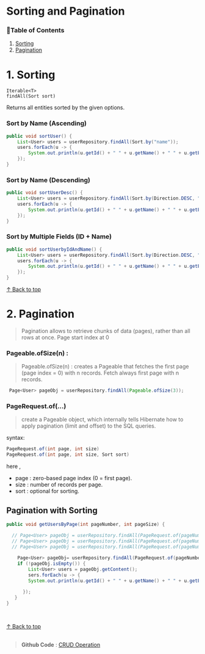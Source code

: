 
<h1 id="top">Sorting and Pagination</h1>
<h3>📑Table of Contents</h3>

1. [Sorting](#s)
2. [Pagination](#p)

<h1 id="s">1. Sorting</h1>

    Iterable<T>
    findAll(Sort sort)
Returns all entities sorted by the given options.



<h3>Sort by Name (Ascending)</h3>

```java
public void sortUser() {
    List<User> users = userRepository.findAll(Sort.by("name"));
    users.forEach(u -> {
        System.out.println(u.getId() + " " + u.getName() + " " + u.getEmail());
    });
}
```


<h3>Sort by Name (Descending)</h3>

```java
public void sortUserDesc() {
    List<User> users = userRepository.findAll(Sort.by(Direction.DESC, "name"));
    users.forEach(u -> {
        System.out.println(u.getId() + " " + u.getName() + " " + u.getEmail());
    });
}
```

<h3 id="p">Sort by Multiple Fields (ID + Name)</h3>

```java
public void sortUserbyIdAndName() {
    List<User> users = userRepository.findAll(Sort.by(Direction.DESC, "id", "name"));
    users.forEach(u -> {
        System.out.println(u.getId() + " " + u.getName() + " " + u.getEmail());
    });
}
```

[↑ Back to top](#top)

<h1>2. Pagination</h1>

>Pagination allows to retrieve chunks of data (pages), rather than all rows at once.
>Page start index at 0


<h3>Pageable.ofSize(n) : </h3>

>Pageable.ofSize(n) : creates a Pageable that fetches the first page (page index = 0) with n records. 
>Fetch always first page with n records.

```java
 Page<User> pageObj = userRepository.findAll(Pageable.ofSize(3));
```

<h3>PageRequest.of(...)</h3>

>create a Pageable object, which internally tells Hibernate how to apply pagination (limit and offset) to the SQL queries.

syntax:
```java
PageRequest.of(int page, int size)
PageRequest.of(int page, int size, Sort sort)
```
here ,
- page : zero-based page index (0 = first page).
- size : number of records per page.
- sort : optional for sorting.

<h2>Pagination with Sorting</h2>

```java
public void getUsersByPage(int pageNumber, int pageSize) {

  // Page<User> pageObj = userRepository.findAll(PageRequest.of(pageNumber, pageSize));
  // Page<User> pageObj = userRepository.findAll(PageRequest.of(pageNumber, pageSize, Sort.by("id")));
  // Page<User> pageObj = userRepository.findAll(PageRequest.of(pageNumber, pageSize, Sort.by(Direction.DESC, "name")));
        
    Page<User> pageObj= userRepository.findAll(PageRequest.of(pageNumber, pageSize, Direction.DESC, "id"));
    if (!pageObj.isEmpty()) {
        List<User> users = pageObj.getContent();
        sers.forEach(u -> {
        System.out.println(u.getId() + " " + u.getName() + " " + u.getEmail());

      });
   }
}
```

<br>

[↑ Back to top](#top)   <br><br>

>**Github Code** : [CRUD Operation](https://github.com/alamgir-ahosain/Learn-Spring-Boot/tree/main/e-crud-opeation) 
